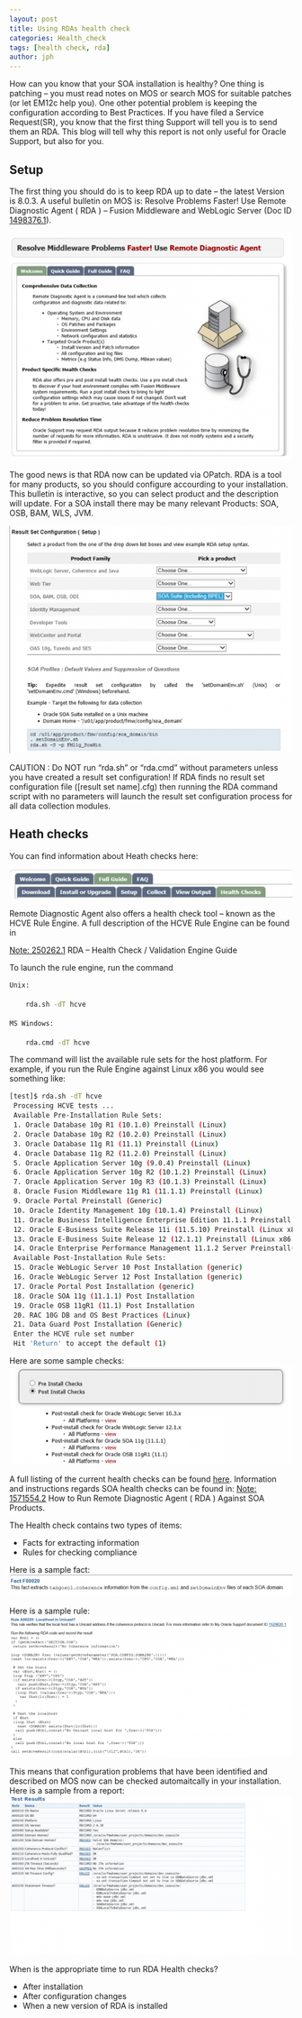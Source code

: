 ```yaml
---
layout: post
title: Using RDAs health check
categories: Health_check
tags: [health check, rda]
author: jph
---
```


How can you know that your SOA installation is healthy? One thing is patching – you must read notes on MOS or search MOS for suitable patches (or let EM12c help you). One other potential problem is keeping the configuration according to Best Practices. If you have filed a Service Request(SR), you know that the first thing Support will tell you is to send them an RDA. This blog will tell why this report is not only useful for Oracle Support, but also for you.

## Setup ##

The first thing you should do is to keep RDA up to date – the latest Version is 8.0.3. A useful bulletin on MOS is: Resolve Problems Faster! Use Remote Diagnostic Agent ( RDA ) – Fusion Middleware and WebLogic Server (Doc ID [1498376.1](https://support.oracle.com/epmos/faces/DocumentDisplay?id=1498376.1)).

![RDA Bulletin on MOS](/images/rda_bulletin-610x489.png)

The good news is that RDA now can be updated via OPatch. RDA is a tool for many products, so you should configure accourding to your installation. This bulletin is interactive, so you can select product and the description will update. For a SOA install there may be many relevant Products: SOA, OSB, BAM, WLS, JVM.

![RDA SOA Config](/images/RDA_SOAConfig-610x489.png)

CAUTION : Do NOT run “rda.sh” or “rda.cmd” without parameters unless you have created a result set configuration! If RDA finds no result set configuration file ([result set name].cfg) then running the RDA command script with no parameters will launch the result set configuration process for all data collection modules.

## Heath checks ##

You can find information about Heath checks here:

![Health Check in Bulletin](/images/rda_bulletin_health_check-610x66.png)

Remote Diagnostic Agent also offers a health check tool – known as the HCVE Rule Engine. A full description of the HCVE Rule Engine can be found in

[Note: 250262.1](https://support.oracle.com/epmos/faces/DocumentDisplay?id=250262.1) RDA – Health Check / Validation Engine Guide

To launch the rule engine, run the command

```bash
Unix:
 
    rda.sh -dT hcve
 
MS Windows:

    rda.cmd -dT hcve
```

The command will list the available rule sets for the host platform. For example, if you run the Rule Engine against Linux x86 you would see something like:

```bash
[test]$ rda.sh -dT hcve 
 Processing HCVE tests ... 
 Available Pre-Installation Rule Sets: 
 1. Oracle Database 10g R1 (10.1.0) Preinstall (Linux) 
 2. Oracle Database 10g R2 (10.2.0) Preinstall (Linux) 
 3. Oracle Database 11g R1 (11.1) Preinstall (Linux) 
 4. Oracle Database 11g R2 (11.2.0) Preinstall (Linux) 
 5. Oracle Application Server 10g (9.0.4) Preinstall (Linux) 
 6. Oracle Application Server 10g R2 (10.1.2) Preinstall (Linux) 
 7. Oracle Application Server 10g R3 (10.1.3) Preinstall (Linux) 
 8. Oracle Fusion Middleware 11g R1 (11.1.1) Preinstall (Linux) 
 9. Oracle Portal Preinstall (Generic) 
 10. Oracle Identity Management 10g (10.1.4) Preinstall (Linux) 
 11. Oracle Business Intelligence Enterprise Edition 11.1.1 Preinstall (Generic) 
 12. Oracle E-Business Suite Release 11i (11.5.10) Preinstall (Linux x86 and x86_64) 
 13. Oracle E-Business Suite Release 12 (12.1.1) Preinstall (Linux x86 and x86_64) 
 14. Oracle Enterprise Performance Management 11.1.2 Server Preinstall(Generic) 
 Available Post-Installation Rule Sets: 
 15. Oracle WebLogic Server 10 Post Installation (generic) 
 16. Oracle WebLogic Server 12 Post Installation (generic) 
 17. Oracle Portal Post Installation (generic) 
 18. Oracle SOA 11g (11.1.1) Post Installation 
 19. Oracle OSB 11gR1 (11.1) Post Installation 
 20. RAC 10G DB and OS Best Practices (Linux) 
 21. Data Guard Post Installation (Generic) 
 Enter the HCVE rule set number 
 Hit 'Return' to accept the default (1)
```

Here are some sample checks:
![Sample posts checks](/images/rda_post_checks-610x213.png)


A full listing of the current health checks can be found [here](https://support.oracle.com/epmos/faces/DocumentDisplay?id=250262.1#rulesets). Information and instructions regards SOA health checks can be found in:  [Note: 1571554.2](https://support.oracle.com/epmos/faces/DocumentDisplay?id=1571554.2) How to Run Remote Diagnostic Agent ( RDA ) Against SOA Products.

The Health check contains two types of items:

* Facts for extracting information
* Rules for checking compliance

Here is a sample fact:
![RDA Fact](/images/rda_fact-610x47.png)

Here is a sample rule:
![RDA Rule](/images/rda_rule-610x304.png)

This means that configuration problems that have been identified and described on MOS now can be checked automaitcally in your installation. Here is a sample from a report:
![RDA Report](/images/rda_report-610x343.png)

When is the appropriate time to run RDA Health checks?

* After installation
* After configuration changes
* When a new version of RDA is installed


